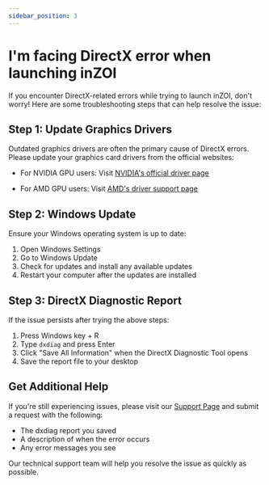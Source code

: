 ```yaml
---
sidebar_position: 3
---
```


# I'm facing DirectX error when launching inZOI

If you encounter DirectX-related errors while trying to launch inZOI, don't worry! Here are some troubleshooting steps that can help resolve the issue:

## Step 1: Update Graphics Drivers

Outdated graphics drivers are often the primary cause of DirectX errors. Please update your graphics card drivers from the official websites:

- For NVIDIA GPU users:
  Visit [NVIDIA's official driver page](https://www.nvidia.com/en-us/drivers/)

- For AMD GPU users:
  Visit [AMD's driver support page](https://www.amd.com/en/support/download/drivers.html)

## Step 2: Windows Update

Ensure your Windows operating system is up to date:
1. Open Windows Settings
2. Go to Windows Update
3. Check for updates and install any available updates
4. Restart your computer after the updates are installed

## Step 3: DirectX Diagnostic Report

If the issue persists after trying the above steps:

1. Press Windows key + R
2. Type `dxdiag` and press Enter
3. Click "Save All Information" when the DirectX Diagnostic Tool opens
4. Save the report file to your desktop

## Get Additional Help

If you're still experiencing issues, please visit our [Support Page](https://support.playinzoi.com/hc/en-us/requests/new?null) and submit a request with the following:
- The dxdiag report you saved
- A description of when the error occurs
- Any error messages you see

Our technical support team will help you resolve the issue as quickly as possible.


